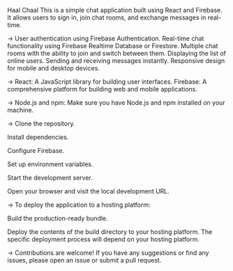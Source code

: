 Haal Chaal
This is a simple chat application built using React and Firebase. It allows users to sign in, join chat rooms, and exchange messages in real-time.

<Features>->
User authentication using Firebase Authentication.
Real-time chat functionality using Firebase Realtime Database or Firestore.
Multiple chat rooms with the ability to join and switch between them.
Displaying the list of online users.
Sending and receiving messages instantly.
Responsive design for mobile and desktop devices.


<Technologies Used>->
React: A JavaScript library for building user interfaces.
Firebase: A comprehensive platform for building web and mobile applications.


<Prerequisites>->
Node.js and npm: Make sure you have Node.js and npm installed on your machine.

  
  <Getting Started>->
Clone the repository.

Install dependencies.

Configure Firebase.

Set up environment variables.

Start the development server.

Open your browser and visit the local development URL.


<Deployment>->
To deploy the application to a hosting platform:

Build the production-ready bundle.

Deploy the contents of the build directory to your hosting platform. The specific deployment process will depend on your hosting platform.

<Contributing>->
Contributions are welcome! If you have any suggestions or find any issues, please open an issue or submit a pull request.
